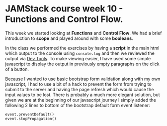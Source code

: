 # JAMStack course week 10 - Functions and Control Flow.

This week we started looking at **Functions** and **Control Flow**. We had a brief introduction to **scope** and played around with some **booleans**.

In the class we performed the exercises by having a **script** in the main html which output to the console using `console.log` and then we reviewed the output via [Dev Tools](https://developers.google.com/web/tools/chrome-devtools). To make viewing easier, I have used some simple javascript to display the output in previously empty paragraphs on the click of a button.

Because I wanted to use basic bootstrap form validation along with my own javascript, I had to use a bit of a hack to prevent the form from trying to submit to the server and having the page refresh which would cause the input values to be lost. There is probably a much more elegant solution, but given we are at the beginning of our javascript journey I simply added the following 2 lines to bottom of the bootstrap default form event listener:

```
event.preventDefault()
event.stopPropagation()
```